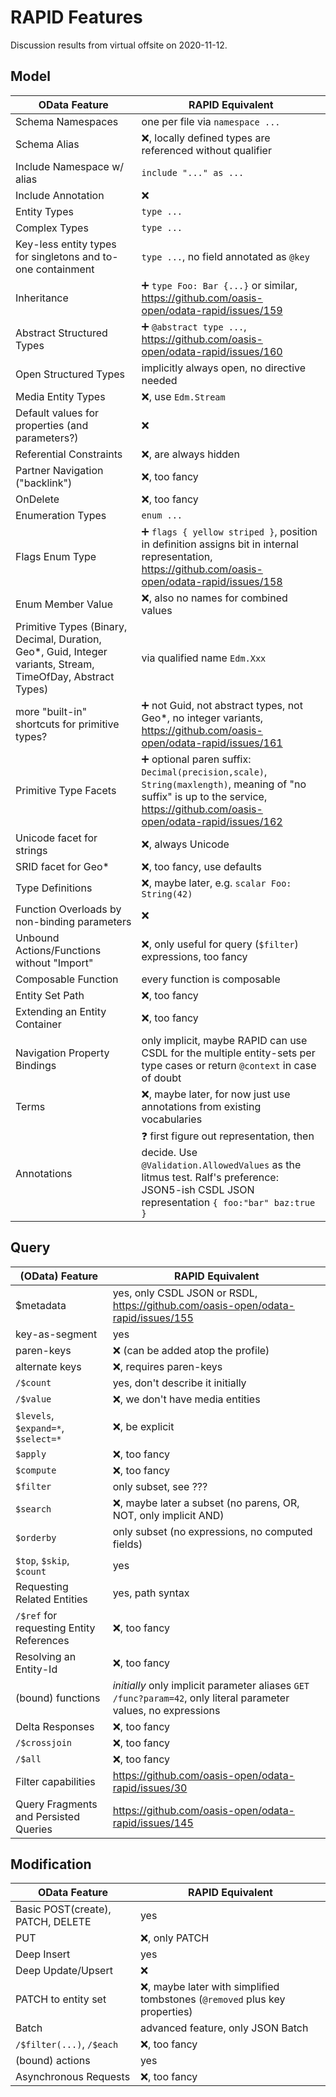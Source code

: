 # RAPID Features

Discussion results from virtual offsite on 2020-11-12.

## Model

| OData Feature | RAPID Equivalent |
|--|--|
| Schema Namespaces| one per file via `namespace ...`|
| Schema Alias | :x:, locally defined types are referenced without qualifier |
| Include Namespace w/ alias | `include "..." as ...` |
| Include Annotation | :x: |
| Entity Types | `type ...` |
| Complex Types | `type ...` |
| Key-less entity types for singletons and to-one containment | `type ...`, no field annotated as `@key` |
| Inheritance | :heavy_plus_sign: `type Foo: Bar {...}` or similar, https://github.com/oasis-open/odata-rapid/issues/159 |
| Abstract Structured Types | :heavy_plus_sign: `@abstract type ...`, https://github.com/oasis-open/odata-rapid/issues/160 |
| Open Structured Types | implicitly always open, no directive needed |
| Media Entity Types | :x:, use `Edm.Stream` |
| Default values for properties (and parameters?) | :x: |
| Referential Constraints | :x:, are always hidden |
| Partner Navigation ("backlink") | :x:, too fancy |
| OnDelete | :x:, too fancy |
| Enumeration Types | `enum ...` |
| Flags Enum Type | :heavy_plus_sign: `flags { yellow striped }`, position in definition assigns bit in internal representation, https://github.com/oasis-open/odata-rapid/issues/158 |
| Enum Member Value | :x:, also no names for combined values |
| Primitive Types (Binary, Decimal, Duration, Geo*, Guid, Integer variants, Stream, TimeOfDay, Abstract Types) | via qualified name `Edm.Xxx` |
| more "built-in" shortcuts for primitive types? |  :heavy_plus_sign: not Guid, not abstract types, not Geo*, no integer variants, https://github.com/oasis-open/odata-rapid/issues/161 |
| Primitive Type Facets |  :heavy_plus_sign: optional paren suffix: `Decimal(precision,scale)`, `String(maxlength)`, meaning of "no suffix" is up to the service, https://github.com/oasis-open/odata-rapid/issues/162 |
| Unicode facet for strings | :x:, always Unicode |
| SRID facet for Geo* | :x:, too fancy, use defaults |
| Type Definitions | :x:, maybe later, e.g. `scalar Foo: String(42)` |
| Function Overloads by non-binding parameters | :x: |
| Unbound Actions/Functions without "Import" | :x:, only useful for query (`$filter`) expressions, too fancy |
| Composable Function | every function is composable |
| Entity Set Path | :x:, too fancy |
| Extending an Entity Container | :x:, too fancy |
| Navigation Property Bindings | only implicit, maybe RAPID can use CSDL for the multiple entity-sets per type cases or return `@context` in case of doubt |
| Terms | :x:, maybe later, for now just use annotations from existing vocabularies |
| Annotations | :question: first figure out representation, then decide. Use `@Validation.AllowedValues` as the litmus test. Ralf's preference: JSON5-ish CSDL JSON representation `{ foo:"bar" baz:true }` |

## Query

| (OData) Feature | RAPID Equivalent |
|--|--|
| $metadata | yes, only CSDL JSON or RSDL, https://github.com/oasis-open/odata-rapid/issues/155 |
| key-as-segment | yes |
| paren-keys | :x: (can be added atop the profile) |
| alternate keys | :x:, requires paren-keys |
| `/$count` | yes, don't describe it initially |
| `/$value` | :x:, we don't have media entities |
| `$levels`, `$expand=*`, `$select=*` | :x:, be explicit |
| `$apply` | :x:, too fancy |
| `$compute` | :x:, too fancy |
| `$filter` | only subset, see ??? |
| `$search` | :x:, maybe later a subset (no parens, OR, NOT, only implicit AND) |
| `$orderby` | only subset (no expressions, no computed fields) |
| `$top`, `$skip`, `$count` | yes |
| Requesting Related Entities | yes, path syntax |
| `/$ref` for requesting Entity References | :x:, too fancy |
| Resolving an Entity-Id | :x:, too fancy |
| (bound) functions | _initially_ only implicit parameter aliases `GET /func?param=42`, only literal parameter values, no expressions |
| Delta Responses | :x:, too fancy |
| `/$crossjoin` | :x:, too fancy |
| `/$all` | :x:, too fancy |
| Filter capabilities | https://github.com/oasis-open/odata-rapid/issues/30 |
| Query Fragments and Persisted Queries | https://github.com/oasis-open/odata-rapid/issues/145 |

## Modification

| OData Feature | RAPID Equivalent |
|--|--|
| Basic POST(create), PATCH, DELETE | yes |
| PUT | :x:, only PATCH |
| Deep Insert | yes |
| Deep Update/Upsert | :x: |
| PATCH to entity set | :x:, maybe later with simplified tombstones (`@removed` plus key properties) |
| Batch | advanced feature, only JSON Batch |
| `/$filter(...)`, `/$each` | :x:, too fancy |
| (bound) actions | yes |
| Asynchronous Requests | :x:, too fancy |
